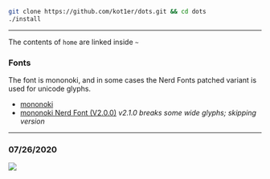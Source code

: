 ```sh
git clone https://github.com/kot1er/dots.git && cd dots
./install
```
---

The contents of `home` are linked inside `~`

### Fonts
The font is mononoki, and in some cases the Nerd Fonts patched variant is used for unicode glyphs.
* [mononoki](https://madmalik.github.io/mononoki/)
* [mononoki Nerd Font (V2.0.0)](https://github.com/ryanoasis/nerd-fonts/releases/tag/v2.0.0)
        *v2.1.0 breaks some wide glyphs; skipping version*
---

### 07/26/2020
![](https://i.kot1er.me/screenshot.png)
